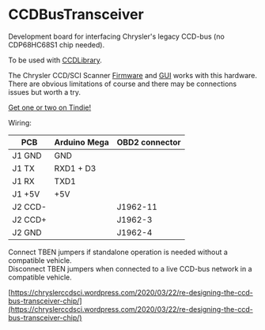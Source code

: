 # CCDBusTransceiver
Development board for interfacing Chrysler's legacy CCD-bus (no CDP68HC68S1 chip needed).

To be used with [CCDLibrary](https://github.com/laszlodaniel/CCDLibrary).

The Chrysler CCD/SCI Scanner [Firmware](https://github.com/laszlodaniel/ChryslerCCDSCIScanner/tree/master/Arduino/ChryslerCCDSCIScanner) and [GUI](https://github.com/laszlodaniel/ChryslerCCDSCIScanner/raw/master/GUI/ChryslerCCDSCIScanner/bin/Debug/ChryslerCCDSCIScanner_GUI.zip) works with this hardware. There are obvious limitations of course and there may be connections issues but worth a try.

[Get one or two on Tindie!](https://www.tindie.com/products/20980/)

Wiring:

| PCB      | Arduino Mega | OBD2 connector  |
|----------|--------------|-----------------|
| J1 GND   | GND          |                 |
| J1 TX    | RXD1 + D3    |                 |
| J1 RX    | TXD1         |                 |
| J1 +5V   | +5V          |                 |
| J2 CCD-  |              | J1962-11        |
| J2 CCD+  |              | J1962-3         |
| J2 GND   |              | J1962-4         |

Connect TBEN jumpers if standalone operation is needed without a compatible vehicle.  
Disconnect TBEN jumpers when connected to a live CCD-bus network in a compatible vehicle.

[https://chryslerccdsci.wordpress.com/2020/03/22/re-designing-the-ccd-bus-transceiver-chip/](https://chryslerccdsci.wordpress.com/2020/03/22/re-designing-the-ccd-bus-transceiver-chip/)